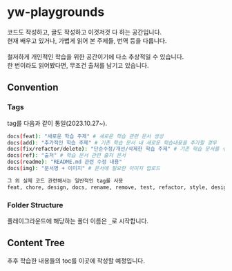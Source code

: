 # yw-playgrounds

코드도 작성하고, 글도 작성하고 이것저것 다 하는 공간입니다.</br>
현재 배우고 있거나, 가볍게 읽어 본 주제들, 번역 등을 다룹니다.
</br>
</br>
철저하게 개인적인 학습을 위한 공간이기에 다소 추상적일 수 있습니다.</br>
한 번이라도 읽어봤다면, 무조건 출처를 남기고 있습니다.

## Convention

### Tags

tag를 다음과 같이 통일(2023.10.27~).

```bash
docs(feat): "새로운 학습 주제" # 새로운 학습 관련 문서 생성
docs(add): "추가적인 학습 주제" # 기존 학습 문서 내 새로운 학습내용을 추가할 경우
docs(fix/refactor/delete): "단순수정/개선/삭제한 학습 주제" # 기존 학습 문서를 수정하는 경우 (수정/개선/삭제)
docs(ref): "출처" # 학습 문서 관련 출처 문서
docs(readme): "README.md 관련 수정 내용"
docs(img): "문서명 + 이미지" # 문서에 필요한 이미지 업로드

그 외 실제 코드 관련해서는 일반적인 tag를 사용
feat, chore, design, docs, rename, remove, test, refactor, style, design, ...
```

### Folder Structure

플레이그라운드에 해당하는 폴더 이름은 `_`로 시작합니다.

## Content Tree

추후 학습한 내용들의 toc를 이곳에 작성할 예정입니다.
